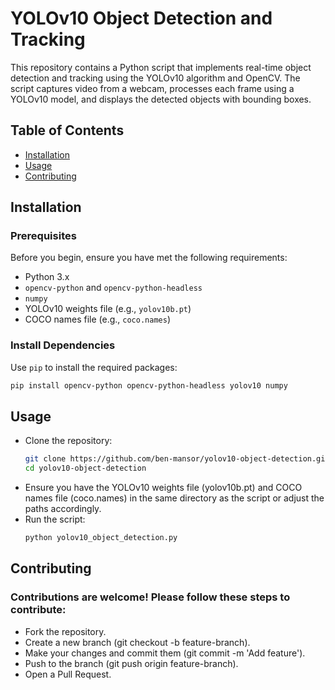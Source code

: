 # YOLOv10 Object Detection and Tracking

This repository contains a Python script that implements real-time object detection and tracking using the YOLOv10 algorithm and OpenCV. The script captures video from a webcam, processes each frame using a YOLOv10 model, and displays the detected objects with bounding boxes.

## Table of Contents
- [Installation](#installation)
- [Usage](#usage)
- [Contributing](#contributing)

## Installation

### Prerequisites

Before you begin, ensure you have met the following requirements:
- Python 3.x
- `opencv-python` and `opencv-python-headless`
- `numpy`
- YOLOv10 weights file (e.g., `yolov10b.pt`)
- COCO names file (e.g., `coco.names`)

### Install Dependencies

Use `pip` to install the required packages:
```bash
pip install opencv-python opencv-python-headless yolov10 numpy
```

## Usage  

- Clone the repository:
  ```bash
  git clone https://github.com/ben-mansor/yolov10-object-detection.git
  cd yolov10-object-detection
  ```
- Ensure you have the YOLOv10 weights file (yolov10b.pt) and COCO names file (coco.names) in the same directory as the script or adjust the paths accordingly.
- Run the script:
  ```bash
  python yolov10_object_detection.py
  ```

## Contributing

### Contributions are welcome! Please follow these steps to contribute:

- Fork the repository.
- Create a new branch (git checkout -b feature-branch).
- Make your changes and commit them (git commit -m 'Add feature').
- Push to the branch (git push origin feature-branch).
- Open a Pull Request.


